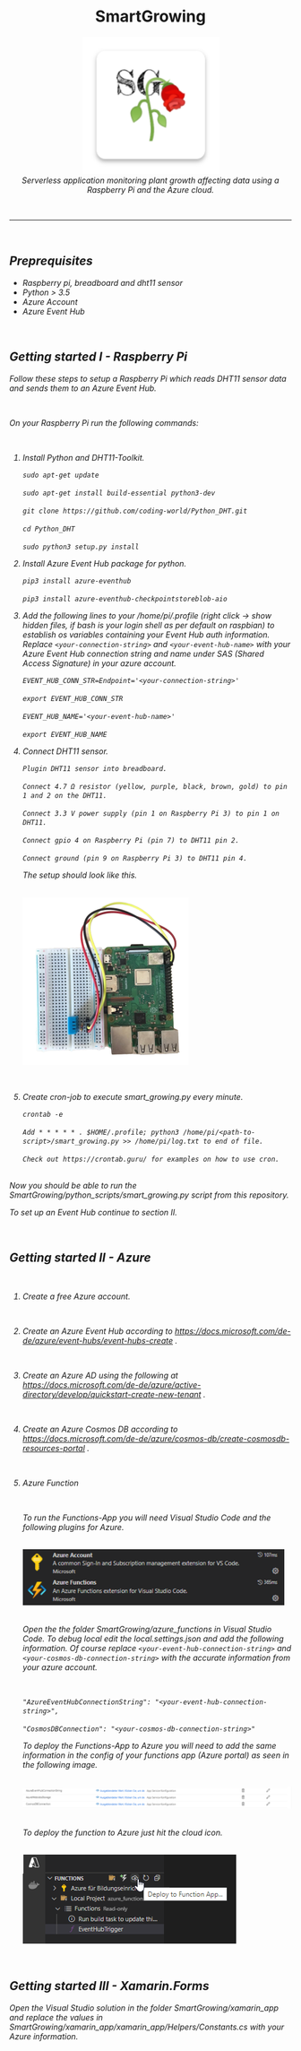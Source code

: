 <h1 align="center">SmartGrowing</h1>

<p align="center">
  <img src="xamarin_app\xamarin_app.Android\Resources\mipmap-xxxhdpi\icon.png" alt="SmartGrowing icon" height="245" >
  <br>
  <i>Serverless application monitoring plant growth affecting data using a Raspberry Pi and the Azure cloud.
  <br>
</p>

<br>
<hr>
<br>

## Preprequisites

- Raspberry pi, breadboard and dht11 sensor
- Python > 3.5
- Azure Account
- Azure Event Hub

<br>

## Getting started I - Raspberry Pi

Follow these steps to setup a Raspberry Pi which reads DHT11 sensor data and sends them to an Azure Event Hub.

<br>

On your Raspberry Pi run the following commands:

<br>

1. Install Python and DHT11-Toolkit.

   ```
   sudo apt-get update

   sudo apt-get install build-essential python3-dev

   git clone https://github.com/coding-world/Python_DHT.git

   cd Python_DHT

   sudo python3 setup.py install

   ```

2. Install Azure Event Hub package for python.

   ```
   pip3 install azure-eventhub

   pip3 install azure-eventhub-checkpointstoreblob-aio
   ```

3. Add the following lines to your /home/pi/.profile (right click -> show hidden files, if bash is your login shell as per default on raspbian) to establish os variables containing your Event Hub auth information. Replace `<your-connection-string>` and `<your-event-hub-name>` with your Azure Event Hub connection string and name under SAS (Shared Access Signature) in your azure account.

   ```
   EVENT_HUB_CONN_STR=Endpoint='<your-connection-string>'

   export EVENT_HUB_CONN_STR

   EVENT_HUB_NAME='<your-event-hub-name>'

   export EVENT_HUB_NAME
   ```

4. Connect DHT11 sensor.

   ```
   Plugin DHT11 sensor into breadboard.

   Connect 4.7 Ω resistor (yellow, purple, black, brown, gold) to pin 1 and 2 on the DHT11.

   Connect 3.3 V power supply (pin 1 on Raspberry Pi 3) to pin 1 on DHT11.

   Connect gpio 4 on Raspberry Pi (pin 7) to DHT11 pin 2.

   Connect ground (pin 9 on Raspberry Pi 3) to DHT11 pin 4.

   ```

   The setup should look like this.

   <br>
   <img src="assets/raspberrypi_setup.png" alt="raspberry pi connected to dht11 sensor" height="300">

<br>

5. Create cron-job to execute smart_growing.py every minute.

   ```
   crontab -e

   Add * * * * * . $HOME/.profile; python3 /home/pi/<path-to-script>/smart_growing.py >> /home/pi/log.txt to end of file.

   Check out https://crontab.guru/ for examples on how to use cron.
   ```

<br>
Now you should be able to run the SmartGrowing/python_scripts/smart_growing.py script from this repository.

To set up an Event Hub continue to section II.

<br>

## Getting started II - Azure

<br>

1. Create a free Azure account.

<br>

2. Create an Azure Event Hub according to https://docs.microsoft.com/de-de/azure/event-hubs/event-hubs-create .

<br>

3. Create an Azure AD using the following at https://docs.microsoft.com/de-de/azure/active-directory/develop/quickstart-create-new-tenant .

<br>

4. Create an Azure Cosmos DB according to https://docs.microsoft.com/de-de/azure/cosmos-db/create-cosmosdb-resources-portal .

<br>

5. Azure Function

   <br>

   To run the Functions-App you will need Visual Studio Code and the following plugins for Azure.

   <br>
   <img src="assets/vscextension.png" alt="azure extensions for Visual Studio Code" height="100">
   <br>
   <br>

   Open the the folder SmartGrowing/azure_functions in Visual Studio Code.
   To debug local edit the local.settings.json and add the following information. Of course replace `<your-event-hub-connection-string>` and `<your-cosmos-db-connection-string>` with the accurate information from your azure account.

   <br>

   ```
   "AzureEventHubConnectionString": "<your-event-hub-connection-string>",

   "CosmosDBConnection": "<your-cosmos-db-connection-string>"
   ```

   To deploy the Functions-App to Azure you will need to add the same information in the config of your functions app (Azure portal) as seen in the following image.

   <br>

   <img src="assets/function_config.png" alt="azure extensions for Visual Studio Code">

   <br>

   <br>

   To deploy the function to Azure just hit the cloud icon.

   <br>

   <img src="assets/deploy_function.png" alt="azure extensions for Visual Studio Code">

<br>

## Getting started III - Xamarin.Forms

Open the Visual Studio solution in the folder SmartGrowing/xamarin_app and replace the values in SmartGrowing/xamarin_app/xamarin_app/Helpers/Constants.cs with your Azure information.
